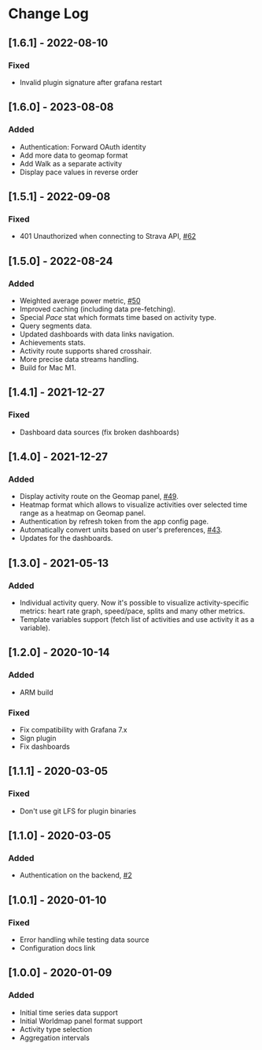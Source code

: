 # Change Log

## [1.6.1] - 2022-08-10

### Fixed

- Invalid plugin signature after grafana restart

## [1.6.0] - 2023-08-08

### Added

- Authentication: Forward OAuth identity
- Add more data to geomap format
- Add Walk as a separate activity
- Display pace values in reverse order

## [1.5.1] - 2022-09-08

### Fixed

- 401 Unauthorized when connecting to Strava API, [#62](https://github.com/grafana/strava-datasource/issues/62)

## [1.5.0] - 2022-08-24

### Added

- Weighted average power metric, [#50](https://github.com/grafana/strava-datasource/issues/50)
- Improved caching (including data pre-fetching).
- Special _Pace_ stat which formats time based on activity type.
- Query segments data.
- Updated dashboards with data links navigation.
- Achievements stats.
- Activity route supports shared crosshair.
- More precise data streams handling.
- Build for Mac M1.

## [1.4.1] - 2021-12-27

### Fixed

- Dashboard data sources (fix broken dashboards)

## [1.4.0] - 2021-12-27

### Added

- Display activity route on the Geomap panel, [#49](https://github.com/grafana/strava-datasource/issues/49).
- Heatmap format which allows to visualize activities over selected time range as a heatmap on Geomap panel.
- Authentication by refresh token from the app config page.
- Automatically convert units based on user's preferences, [#43](https://github.com/grafana/strava-datasource/issues/43).
- Updates for the dashboards.

## [1.3.0] - 2021-05-13

### Added

- Individual activity query. Now it's possible to visualize activity-specific metrics: heart rate graph, speed/pace, splits and many other metrics.
- Template variables support (fetch list of activities and use activity it as a variable).

## [1.2.0] - 2020-10-14

### Added

- ARM build

### Fixed

- Fix compatibility with Grafana 7.x
- Sign plugin
- Fix dashboards

## [1.1.1] - 2020-03-05

### Fixed

- Don't use git LFS for plugin binaries

## [1.1.0] - 2020-03-05

### Added

- Authentication on the backend, [#2](https://github.com/grafana/strava-datasource/issues/2)

## [1.0.1] - 2020-01-10

### Fixed

- Error handling while testing data source
- Configuration docs link

## [1.0.0] - 2020-01-09

### Added

- Initial time series data support
- Initial Worldmap panel format support
- Activity type selection
- Aggregation intervals
